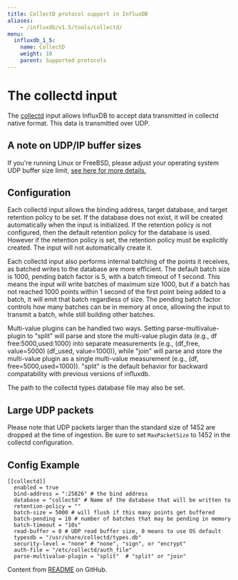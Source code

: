 ```yaml
---
title: CollectD protocol support in InfluxDB
aliases:
    - /influxdb/v1.5/tools/collectd/
menu:
  influxdb_1_5:
    name: CollectD
    weight: 10
    parent: Supported protocols
---
```


# The collectd input

The [collectd](https://collectd.org) input allows InfluxDB to accept data transmitted in collectd native format. This data is transmitted over UDP.

## A note on UDP/IP buffer sizes

If you're running Linux or FreeBSD, please adjust your operating system UDP buffer size limit, [see here for more details.](/influxdb/v1.5/supported_protocols/udp/#a-note-on-udpip-os-buffer-sizes)

## Configuration

Each collectd input allows the binding address, target database, and target retention policy to be set. If the database does not exist, it will be created automatically when the input is initialized. If the retention policy is not configured, then the default retention policy for the database is used. However if the retention policy is set, the retention policy must be explicitly created. The input will not automatically create it.

Each collectd input also performs internal batching of the points it receives, as batched writes to the database are more efficient. The default batch size is 1000, pending batch factor is 5, with a batch timeout of 1 second. This means the input will write batches of maximum size 1000, but if a batch has not reached 1000 points within 1 second of the first point being added to a batch, it will emit that batch regardless of size. The pending batch factor controls how many batches can be in memory at once, allowing the input to transmit a batch, while still building other batches.

Multi-value plugins can be handled two ways.  Setting parse-multivalue-plugin to "split" will parse and store the multi-value plugin data (e.g., df free:5000,used:1000) into separate measurements (e.g., (df_free, value=5000) (df_used, value=1000)), while "join" will parse and store the multi-value plugin as a single multi-value measurement (e.g., (df, free=5000,used=1000)).  "split" is the default behavior for backward compatability with previous versions of influxdb.

The path to the collectd types database file may also be set.

## Large UDP packets

Please note that UDP packets larger than the standard size of 1452 are dropped at the time of ingestion. Be sure to set `MaxPacketSize` to 1452 in the collectd configuration.

## Config Example

```
[[collectd]]
  enabled = true
  bind-address = ":25826" # the bind address
  database = "collectd" # Name of the database that will be written to
  retention-policy = ""
  batch-size = 5000 # will flush if this many points get buffered
  batch-pending = 10 # number of batches that may be pending in memory
  batch-timeout = "10s"
  read-buffer = 0 # UDP read buffer size, 0 means to use OS default
  typesdb = "/usr/share/collectd/types.db"
  security-level = "none" # "none", "sign", or "encrypt"
  auth-file = "/etc/collectd/auth_file"
  parse-multivalue-plugin = "split"  # "split" or "join"
```



Content from  [README](https://github.com/influxdata/influxdb/blob/master/services/collectd/README.md) on GitHub.
